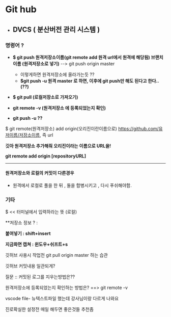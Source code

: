 # Git hub

- ## DVCS ( 분산버전 관리 시스템 )



### 명령어 ? 

- **$ git push 원격저장소이름(git remote add 원격 url에서 원격에 해당됨) 브랜치이름 (원격저장소로 넣기)** --> git push origin master 
  
  - 이렇게하면 원격저장소에 올라가는듯 ?? 
  - **$git push -u 원격 master 로 하면, 이후에 git push만 해도 된다고 한다.. (??)**
  
- **$ git pull (로컬저장소로 가져오기)**

- **git remote -v (원격저장소 에 등록되었는지 확인)**

- **git push -u ??**

  



$ git remote(원격저장소) add origin(오리진이란이름으로) https://github.com/유저이름/저장소이름, 즉 url



**깃아 원격저장소 추가해줘 오리진이라는 이름으로 URL을!**

**git remote add origin [repositoryURL]**



***

#### 원격저장소와 로컬의 커밋이 다른경우

- 원격에서 로컬로 풀을 한 뒤 , 둘을 합병시키고 , 다시 푸쉬해야함.







### 기타

$ << 터미널에서 입력하라는 뜻 (로컬)

**저장소 정보 ?  : 

**붙여넣기 : shift+insert**

**지금화면 캡쳐 : 윈도우+쉬프트+s**

깃허브 사용시 작업전 git pull origin master 하는 습관

깃허브 커밋내용 일관되게?







질문 :: 커밋된 로그를 지우는방법은??

원격저장소에 등록되었는지 확인하는 방법은? ==> git remote -v

vscode file- 뉴텍스트파일 했는데 강사님이랑 다르게 나와요

진로확실한 설정전 매일 해두면 좋은것들 추천좀

